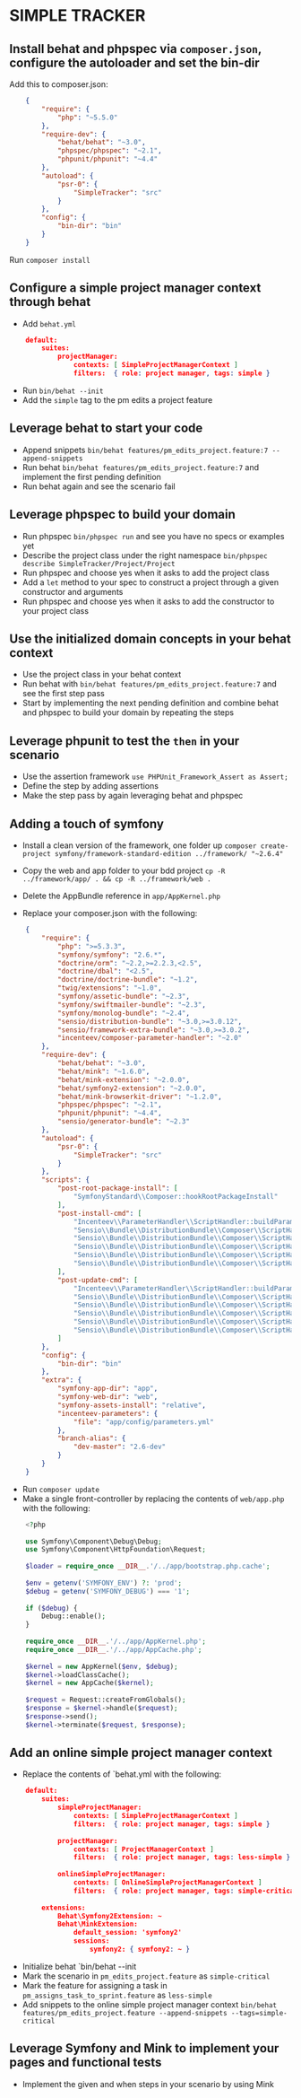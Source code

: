# SIMPLE TRACKER

## Install behat and phpspec via `composer.json`, configure the autoloader and set the bin-dir

Add this to composer.json:
```json
    {
        "require": {
            "php": "~5.5.0"
        },
        "require-dev": {
            "behat/behat": "~3.0",
            "phpspec/phpspec": "~2.1",
            "phpunit/phpunit": "~4.4"
        },
        "autoload": {
            "psr-0": {
                "SimpleTracker": "src"
            }
        },
        "config": {
            "bin-dir": "bin"
        }
    }
```
Run `composer install`

## Configure a simple project manager context through behat

- Add `behat.yml`
 
```json
    default:
        suites:
            projectManager:
                contexts: [ SimpleProjectManagerContext ]
                filters:  { role: project manager, tags: simple }
```

- Run `bin/behat --init` 
- Add the `simple` tag to the pm edits a project feature

## Leverage behat to start your code

- Append snippets `bin/behat features/pm_edits_project.feature:7 --append-snippets`
- Run behat `bin/behat features/pm_edits_project.feature:7` and implement the first pending definition
- Run behat again and see the scenario fail

## Leverage phpspec to build your domain

- Run phpspec `bin/phpspec run` and see you have no specs or examples yet
- Describe the project class under the right namespace `bin/phpspec describe SimpleTracker/Project/Project` 
- Run phpspec and choose yes when it asks to add the project class
- Add a `let` method to your spec to construct a project through a given constructor and arguments
- Run phpspec and choose yes when it asks to add the constructor to your project class

## Use the initialized domain concepts in your behat context

- Use the project class in your behat context
- Run behat with `bin/behat features/pm_edits_project.feature:7` and see the first step pass
- Start by implementing the next pending definition and combine behat and phpspec to build your domain by repeating the steps

## Leverage phpunit to test the `then` in your scenario

- Use the assertion framework `use PHPUnit_Framework_Assert as Assert;`
- Define the step by adding assertions
- Make the step pass by again leveraging behat and phpspec

## Adding a touch of symfony

- Install a clean version of the framework, one folder up `composer create-project symfony/framework-standard-edition ../framework/ "~2.6.4"`
- Copy the web and app folder to your bdd project `cp -R ../framework/app/ . && cp -R ../framework/web .` 
- Delete the AppBundle reference in `app/AppKernel.php`

- Replace your composer.json with the following:

```json
    {
        "require": {
            "php": ">=5.3.3",
            "symfony/symfony": "2.6.*",
            "doctrine/orm": "~2.2,>=2.2.3,<2.5",
            "doctrine/dbal": "<2.5",
            "doctrine/doctrine-bundle": "~1.2",
            "twig/extensions": "~1.0",
            "symfony/assetic-bundle": "~2.3",
            "symfony/swiftmailer-bundle": "~2.3",
            "symfony/monolog-bundle": "~2.4",
            "sensio/distribution-bundle": "~3.0,>=3.0.12",
            "sensio/framework-extra-bundle": "~3.0,>=3.0.2",
            "incenteev/composer-parameter-handler": "~2.0"
        },
        "require-dev": {
            "behat/behat": "~3.0",
            "behat/mink": "~1.6.0",
            "behat/mink-extension": "~2.0.0",
            "behat/symfony2-extension": "~2.0.0",
            "behat/mink-browserkit-driver": "~1.2.0",
            "phpspec/phpspec": "~2.1",
            "phpunit/phpunit": "~4.4",
            "sensio/generator-bundle": "~2.3"
        },
        "autoload": {
            "psr-0": {
                "SimpleTracker": "src"
            }
        },
        "scripts": {
            "post-root-package-install": [
                "SymfonyStandard\\Composer::hookRootPackageInstall"
            ],
            "post-install-cmd": [
                "Incenteev\\ParameterHandler\\ScriptHandler::buildParameters",
                "Sensio\\Bundle\\DistributionBundle\\Composer\\ScriptHandler::buildBootstrap",
                "Sensio\\Bundle\\DistributionBundle\\Composer\\ScriptHandler::clearCache",
                "Sensio\\Bundle\\DistributionBundle\\Composer\\ScriptHandler::installAssets",
                "Sensio\\Bundle\\DistributionBundle\\Composer\\ScriptHandler::installRequirementsFile",
                "Sensio\\Bundle\\DistributionBundle\\Composer\\ScriptHandler::removeSymfonyStandardFiles"
            ],
            "post-update-cmd": [
                "Incenteev\\ParameterHandler\\ScriptHandler::buildParameters",
                "Sensio\\Bundle\\DistributionBundle\\Composer\\ScriptHandler::buildBootstrap",
                "Sensio\\Bundle\\DistributionBundle\\Composer\\ScriptHandler::clearCache",
                "Sensio\\Bundle\\DistributionBundle\\Composer\\ScriptHandler::installAssets",
                "Sensio\\Bundle\\DistributionBundle\\Composer\\ScriptHandler::installRequirementsFile",
                "Sensio\\Bundle\\DistributionBundle\\Composer\\ScriptHandler::removeSymfonyStandardFiles"
            ]
        },
        "config": {
            "bin-dir": "bin"
        },
        "extra": {
            "symfony-app-dir": "app",
            "symfony-web-dir": "web",
            "symfony-assets-install": "relative",
            "incenteev-parameters": {
                "file": "app/config/parameters.yml"
            },
            "branch-alias": {
                "dev-master": "2.6-dev"
            }
        }
    }
```

- Run `composer update` 
- Make a single front-controller by replacing the contents of `web/app.php` with the following:

```php
    <?php
    
    use Symfony\Component\Debug\Debug;
    use Symfony\Component\HttpFoundation\Request;
    
    $loader = require_once __DIR__.'/../app/bootstrap.php.cache';
    
    $env = getenv('SYMFONY_ENV') ?: 'prod';
    $debug = getenv('SYMFONY_DEBUG') === '1';
    
    if ($debug) {
        Debug::enable();
    }
    
    require_once __DIR__.'/../app/AppKernel.php';
    require_once __DIR__.'/../app/AppCache.php';
    
    $kernel = new AppKernel($env, $debug);
    $kernel->loadClassCache();
    $kernel = new AppCache($kernel);
    
    $request = Request::createFromGlobals();
    $response = $kernel->handle($request);
    $response->send();
    $kernel->terminate($request, $response);
```

## Add an online simple project manager context

- Replace the contents of `behat.yml with the following:

```json
    default:
        suites:
            simpleProjectManager:
                contexts: [ SimpleProjectManagerContext ]
                filters:  { role: project manager, tags: simple }
    
            projectManager:
                contexts: [ ProjectManagerContext ]
                filters:  { role: project manager, tags: less-simple }
    
            onlineSimpleProjectManager:
                contexts: [ OnlineSimpleProjectManagerContext ]
                filters:  { role: project manager, tags: simple-critical }
    
        extensions:
            Behat\Symfony2Extension: ~
            Behat\MinkExtension:
                default_session: 'symfony2'
                sessions:
                    symfony2: { symfony2: ~ }
```

- Initialize behat `bin/behat --init 
- Mark the scenario in `pm_edits_project.feature` as `simple-critical` 
- Mark the feature for assigning a task in `pm_assigns_task_to_sprint.feature` as `less-simple`
- Add snippets to the online simple project manager context `bin/behat features/pm_edits_project.feature --append-snippets --tags=simple-critical`
 
## Leverage Symfony and Mink to implement your pages and functional tests

- Implement the given and when steps in your scenario by using Mink